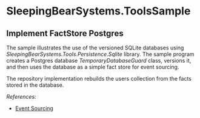 # SleepingBearSystems.ToolsSample

## Implement FactStore Postgres

The sample illustrates the use of the versioned SQLite databases using *SleepingBearSystems.Tools.Persistence.Sqlite*
library. The sample program creates a Postgres database *TemporaryDatabaseGuard* class, versions it,
and then uses the database as a simple fact store for event sourcing.

The repository implementation rebuilds the users collection from the
facts stored in the database.

*References:*

* [Event Sourcing](https://www.eventstore.com/blog/what-is-event-sourcing)
